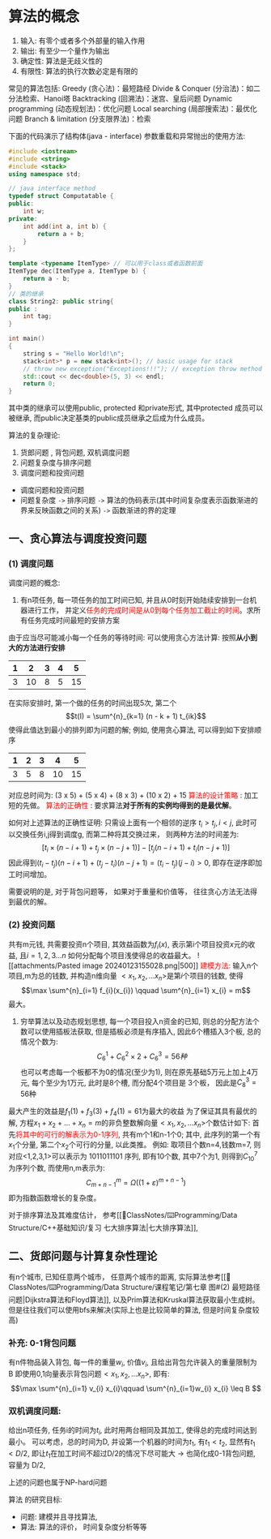 # 算法的概念
1. 输入: 有零个或者多个外部量的输入作用  
2. 输出: 有至少一个量作为输出 
3. 确定性: 算法是无歧义性的
4. 有限性: 算法的执行次数必定是有限的

常见的算法包括:
Greedy (贪心法)：最短路经
Divide & Conquer (分治法)：如二分法检索、Hanoi塔
Backtracking (回溯法)：迷宫、皇后问题
Dynamic programming (动态规划法)：优化问题
Local searching (局部搜索法)：最优化问题
Branch & limitation (分支限界法)：检索

下面的代码演示了结构体(java - interface) 参数重载和异常抛出的使用方法: 
```cpp
#include <iostream>
#include <string>
#include <stack>
using namespace std;

// java interface method  
typedef struct Computatable {
public:
    int w;
private:
    int add(int a, int b) {
        return a + b;
    }
};

template <typename ItemType> // 可以用于class或者函数前面
ItemType dec(ItemType a, ItemType b) {
    return a - b;
}
// 类的继承 
class String2: public string{
public :
    int tag;
}

int main()
{
    string s = "Hello World!\n";
    stack<int>* p = new stack<int>(); // basic usage for stack 
    // throw new exception("Exceptions!!!"); // exception throw method 
    std::cout << dec<double>(5, 3) << endl;
    return 0;
}
```
其中类的继承可以使用public, protected 和private形式, 其中protected 成员可以被继承, 而public决定基类的public成员继承之后成为什么成员。 

算法的复杂理论:
1. 货郎问题 , 背包问题, 双机调度问题 
2. 问题复杂度与排序问题 
3. 调度问题和投资问题

- 调度问题和投资问题  
- 问题复杂度 `->` 排序问题  `->` 算法的伪码表示(其中时间复杂度表示函数渐进的界来反映函数之间的关系) `->` 函数渐进的界的定理 

## 一、贪心算法与调度投资问题
### (1) 调度问题
调度问题的概念: 
1. 有n项任务, 每一项任务的加工时间已知, 并且从0时刻开始陆续安排到一台机器进行工作， 并定义<mark style="background: transparent; color: red">任务的完成时间是从0到每个任务加工截止的时间</mark>。求所有任务完成时间最短的安排方案

由于应当尽可能减小每一个任务的等待时间: 
可以使用贪心方法计算: 按照**从小到大的方法进行安排** 

| 1 | 2 | 3 | 4 | 5 |
| ---- | ---- | ---- | ---- | ---- |
| 3 | 10 | 8 | 5 | 15 |

在实际安排时, 第一个做的任务的时间出现5次, 第二个
$$t(I) = \sum^{n}_{k=1} (n - k + 1) t_{ik}$$
使得此值达到最小的排列即为问题的解; 
例如, 使用贪心算法, 可以得到如下安排顺序

| 1 | 2 | 3 | 4 | 5 |
| ---- | ---- | ---- | ---- | ---- |
| 3 | 5 | 8 | 10 | 15 |

对应总时间为: (3 x  5) + (5 x 4) + (8 x 3) + (10 x 2) + 15
<mark style="background: transparent; color: red">算法的设计策略</mark> : 加工短的先做。
<mark style="background: transparent; color: red">算法的正确性</mark> : 要求算法**对于所有的实例均得到的是最优解**。

如何对上述算法的正确性证明: 只需设上面有一个相邻的逆序 $t_{i} > t_{j}, i< j$, 此时可以交换任务i,j得到调度g, 而第二种将其交换过来， 则两种方法的时间差为:
$$[t_{i} \times (n- i + 1) + t_{j}\times (n- j + 1)] - [t_{j}(n-i + 1) + t_{i}(n- j + 1)]$$
因此得到$(t_{i} - t_{j})(n - i + 1) + (t_{j} - t_{i}) (n-j + 1) = (t_{i} - t_{j})(j-i) > 0$, 即存在逆序即加工时间增加。 

需要说明的是, 对于背包问题等， 如果对于重量和价值等， 往往贪心方法无法得到最优的解。
### (2) 投资问题
共有m元钱, 共需要投资n个项目, 其效益函数为$f_{i}(x)$, 表示第i个项目投资$x$元的收益, 且$i = 1,2,3\dots n$
如何分配每个项目浅使得总的收益最大。 
![[attachments/Pasted image 20240123155028.png|500]]
<mark style="background: transparent; color: red">建模方法:</mark> 输入n个项目,m为总的钱数, 并构造n维向量 $<x_1, x_2, \dots x_n>$是第$i$个项目的钱数, 使得
$$\max \sum^{n}_{i=1} f_{i}(x_{i}) \qquad  \sum^{n}_{i=1} x_{i} = m$$
最大。 
1. 穷举算法以及动态规划思想, 每一个项目投入n资金的已知, 则总的分配方法个数可以使用插板法获取, 但是插板必须是有序插入, 因此6个槽插入3个板, 总的情况个数为:
$$C_{6}^{1} + C_{6}^{2} \times 2  + C_{6}^{3} = 56种$$
也可以考虑每一个板都不为0的情况(至少为1), 则在原先基础5万元上加上4万元, 每个至少为1万元, 此时是8个槽, 而分配4个项目是 3个板， 因此是$C_{8}^{3}=56$种

最大产生的效益是$f_{1}(1) +f_{3}(3) +f_{4}(1) = 61$为最大的收益
为了保证其具有最优的解, 方程$x_1+ x_2 + \dots  + x_n = m$的非负整数解向量$<x_1, x_2, \dots  x_n>$个数估计如下: 
首先<mark style="background: transparent; color: red">将其中的可行的解表示为0-1序列</mark>, 共有m个1和n-1个0; 其中, 此序列的第一个有$x_{1}$个分量, 第二个$x_{2}$个可行的分量, 以此类推。 例如: 取项目个数n=4,钱数m=7, 则对应<1,2,3,1>可以表示为 1011011101 序列, 即有10个数, 其中7个为1, 则得到$C_{10}^{7}$为序列个数, 而使用n,m表示为:
$$C_{m + n - 1}^{m} = \Omega ((1+ \varepsilon )^{m+n-1})$$
即为指数函数增长的复杂度。

对于排序算法及其难度估计， 参考[[📘ClassNotes/⌨️Programming/Data Structure/C++基础知识/复习 七大排序算法|七大排序算法]], 

## 二、货郎问题与计算复杂性理论
有n个城市, 已知任意两个城市， 任意两个城市的距离, 
实际算法参考[[📘ClassNotes/⌨️Programming/Data Structure/课程笔记/第七章 图#(2) 最短路径问题|Dijkstra算法和Floyd算法]], 以及Prim算法和Kruskal算法获取最小生成树。但是往往我们可以使用bfs来解决(实际上也是比较简单的算法, 但是时间复杂度较高) 


### 补充: 0-1背包问题
有n件物品装入背包, 每一件的重量$w_i$, 价值$v_i$, 且给出背包允许装入的重量限制为 B
即使用0,1向量表示背包问题$<x_1, x_2, \dots  x_n>$, 即有:
$$\max \sum^{n}_{i=1} v_{i} x_{i}\qquad \sum^{n}_{i=1}w_{i} x_{i} \leq B $$
### 双机调度问题: 
给出n项任务, 任务i的时间为$t_i$, 此时用两台相同及其加工, 使得总的完成时间达到最小。
可以考虑，总的时间为D, 并设第一个机器的时间为$t_1$, 有$t_1 < t_2$, 显然有$t_1< D/2$, 即让$t_1$在加工时间不超过D/2的情况下尽可能大 -> 也简化成0-1背包问题, 容量为 D/2, 

上述的问题也属于NP-hard问题

算法 的研究目标:
- 问题: 建模并且寻找算法, 
- 算法: 算法的评价， 时间复杂度分析等等

